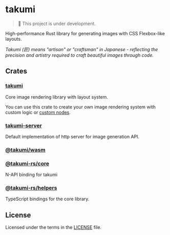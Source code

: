 # takumi

> 🚧 This project is under development.

High-performance Rust library for generating images with CSS Flexbox-like layouts.

_Takumi (匠) means "artisan" or "craftsman" in Japanese - reflecting the precision and artistry required to craft beautiful images through code._

## Crates

### [takumi](takumi/)

Core image rendering library with layout system.

You can use this crate to create your own image rendering system with custom logic or [custom nodes](example/src/custom_node.rs).

### [takumi-server](takumi-server/)

Default implementation of http server for image generation API.

### [@takumi/wasm](takumi-wasm/)

### [@takumi-rs/core](takumi-napi-core/)

N-API binding for takumi

### [@takumi-rs/helpers](takumi-helpers/)

TypeScript bindings for the core library.

## License

Licensed under the terms in the [LICENSE](LICENSE) file.
